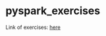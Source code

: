 # pyspark_exercises

Link of exercises: [here](https://www.machinelearningplus.com/pyspark/pyspark-exercises-101-pyspark-exercises-for-data-analysis/)
